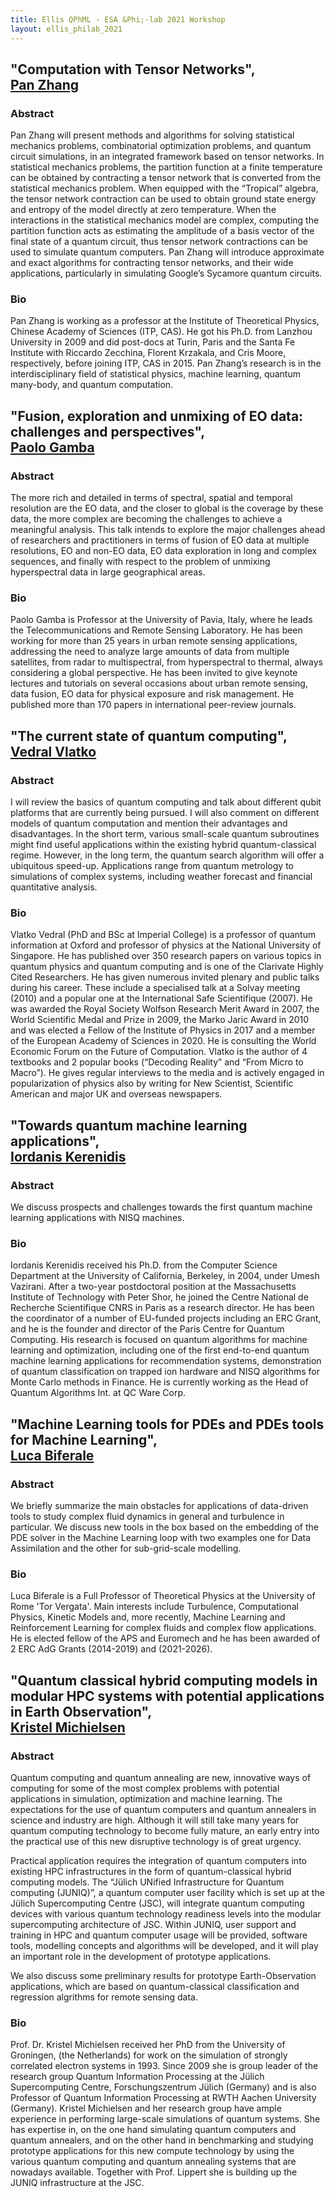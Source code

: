 ```yaml
---
title: Ellis QPhML - ESA &Phi;-lab 2021 Workshop
layout: ellis_philab_2021
---
```


## <a name="zhang"></a>"Computation with Tensor Networks",<br /> [**Pan Zhang**](http://home.itp.ac.cn/~panzhang/)

### Abstract

Pan Zhang will present methods and algorithms for solving statistical mechanics problems, combinatorial optimization problems, and quantum circuit simulations,  in an integrated framework based on tensor networks.
In statistical mechanics problems, the partition function at a finite temperature can be obtained by contracting a tensor network that is converted from the statistical mechanics problem. When equipped with the “Tropical” algebra, the tensor network contraction can be used to obtain ground state energy and entropy of the model directly at zero temperature. When the interactions in the statistical mechanics model are complex, computing the partition function acts as estimating the amplitude of a basis vector of the final state of a quantum circuit, thus tensor network contractions can be used to simulate quantum computers. Pan Zhang will introduce approximate and exact algorithms for contracting tensor networks, and their wide applications, particularly in simulating Google’s Sycamore quantum circuits.

### Bio

Pan Zhang is working as a professor at the Institute of Theoretical Physics, Chinese Academy of Sciences (ITP, CAS). He got his Ph.D. from Lanzhou University in 2009 and did post-docs at Turin, Paris and the Santa Fe Institute with Riccardo Zecchina, Florent Krzakala, and Cris Moore, respectively, before joining ITP, CAS in 2015. Pan Zhang’s research is in the interdisciplinary field of statistical physics, machine learning, quantum many-body, and quantum computation.

## <a name="gamba"></a>"Fusion, exploration and unmixing of EO data: challenges and perspectives",<br /> [**Paolo Gamba**](http://tlclab.unipv.it/index.php/people/the-team/23-people/71-paolo-gamba)

### Abstract

The more rich and detailed in terms of spectral, spatial and temporal resolution are the EO data, and the closer to global is the coverage by these data, the more complex are becoming the challenges to achieve a meaningful analysis. This talk intends to explore the major challenges ahead of researchers and practitioners in terms of fusion of EO data at multiple resolutions, EO and non-EO data, EO data exploration in long and complex sequences, and finally with respect to the problem of unmixing hyperspectral data in large geographical areas.

### Bio

Paolo Gamba is Professor at the University of Pavia, Italy, where he leads the Telecommunications and Remote Sensing Laboratory.  He has been working for more than 25 years in urban remote sensing applications, addressing the need to analyze large amounts of data from multiple satellites, from radar to multispectral, from hyperspectral to thermal, always considering a global perspective. He has been invited to give keynote lectures and tutorials on several occasions about urban remote sensing, data fusion, EO data for physical exposure and risk management. He published more than 170 papers in international peer-review journals.

## <a name="vlatko"></a>"The current state of quantum computing",<br /> [**Vedral Vlatko**](https://www2.physics.ox.ac.uk/contacts/people/vedral)

### Abstract

I will review the basics of quantum computing and talk about different qubit platforms that are currently being pursued. I will also comment on different models of quantum computation and mention their advantages and disadvantages. In the short term, various small-scale quantum subroutines might find useful applications within the existing hybrid quantum-classical regime. However, in the long term, the quantum search algorithm will offer a ubiquitous speed-up. Applications range from quantum metrology to simulations of complex systems, including weather forecast and financial quantitative analysis.

### Bio

Vlatko Vedral (PhD and BSc at Imperial College) is a professor of quantum information at Oxford and professor of physics at the National University of Singapore. He has published over 350 research papers on various topics in quantum physics and quantum computing and is one of the Clarivate Highly Cited Researchers. He has given numerous invited plenary and public talks during his career. These include a specialised talk at a Solvay meeting (2010) and a popular one at the International Safe Scientifique (2007). He was awarded the Royal Society Wolfson Research Merit Award in 2007, the World Scientific Medal and Prize in 2009, the Marko Jaric Award in 2010 and was elected a Fellow of the Institute of Physics in 2017 and a member of the European Academy of Sciences in 2020. He is consulting the World Economic Forum on the Future of Computation. Vlatko is the author of 4 textbooks and 2 popular books (“Decoding Reality” and “From Micro to Macro”). He gives regular interviews to the media and is actively engaged in popularization of physics also by writing for New Scientist, Scientific American and major UK and overseas newspapers.

## <a name="kerenidis"></a>"Towards quantum machine learning applications",<br /> [**Iordanis Kerenidis**](https://www.irif.fr/~jkeren/jkeren/Iordanis_Kerenidis.html)

### Abstract

We discuss prospects and challenges towards the first quantum machine learning applications with NISQ machines.

### Bio

Iordanis Kerenidis received his Ph.D. from the Computer Science Department at the University of California, Berkeley, in 2004, under Umesh Vazirani. After a two-year postdoctoral position at the Massachusetts Institute of Technology with Peter Shor, he joined the Centre National de Recherche Scientifique CNRS in Paris as a research director. He has been the coordinator of a number of EU-funded projects including an ERC Grant, and he is the founder and director of the Paris Centre for Quantum Computing. His research is focused on quantum algorithms for machine learning and optimization, including one of the first end-to-end quantum machine learning applications for recommendation systems, demonstration of quantum classification on trapped ion hardware and NISQ algorithms for Monte Carlo methods in Finance. He is currently working as the Head of Quantum Algorithms Int. at QC Ware Corp.

## <a name="biferale"></a>"Machine Learning tools for PDEs and PDEs tools for Machine Learning",<br /> [**Luca Biferale**](http://people.fisica.uniroma2.it/~biferale/)

### Abstract

We briefly summarize the main obstacles for applications of data-driven tools to study complex fluid dynamics in general and turbulence in particular. We discuss new tools in the box based on the embedding of the PDE solver in the Machine Learning loop with two examples one for Data Assimilation and the other for sub-grid-scale modelling.

### Bio

Luca Biferale is a Full Professor of Theoretical Physics at the University of Rome 'Tor Vergata'. Main interests include Turbulence, Computational Physics, Kinetic Models and, more recently, Machine Learning and Reinforcement Learning for complex fluids and complex flow applications. He is elected fellow of the APS and Euromech and he has been awarded of 2 ERC AdG Grants (2014-2019) and (2021-2026).

## <a name="michielsen"></a>"Quantum classical hybrid computing models in modular HPC systems with potential applications in Earth Observation",<br /> [**Kristel Michielsen**](https://www.fz-juelich.de/SharedDocs/Personen/IAS/JSC/EN/staff/michielsen_k.html)

### Abstract

Quantum computing and quantum annealing are new, innovative ways of computing for some of the most complex problems with potential applications in simulation, optimization and machine learning. The expectations for the use of quantum computers and quantum annealers in science and industry are high. Although it will still take many years for quantum computing technology to become fully mature, an early entry into the practical use of this new disruptive technology is of great urgency.

Practical application requires the integration of quantum computers into existing HPC infrastructures in the form of quantum-classical hybrid computing models. The “Jülich UNified Infrastructure for Quantum computing (JUNIQ)”, a quantum computer user facility which is set up at the Jülich Supercomputing Centre (JSC), will integrate quantum computing devices with various quantum technology readiness levels into the modular supercomputing architecture of JSC. Within JUNIQ, user support and training in HPC and quantum computer usage will be provided, software tools, modelling concepts and algorithms will be developed, and it will play an important role in the development of prototype applications.

We also discuss some preliminary results for prototype Earth-Observation applications, which are based on quantum-classical classification and regression algrithms for remote sensing data.

### Bio

Prof. Dr. Kristel Michielsen received her PhD from the University of Groningen, (the Netherlands) for work on the simulation of strongly correlated electron systems in 1993. Since 2009 she is group leader of the research group Quantum Information Processing at the Jülich Supercomputing Centre, Forschungszentrum Jülich (Germany) and is also Professor of Quantum Information Processing at RWTH Aachen University (Germany).
Kristel Michielsen and her research group have ample experience in performing large-scale simulations of quantum systems. She has expertise in, on the one hand simulating quantum computers and quantum annealers, and on the other hand in benchmarking and studying prototype applications for this new compute technology by using the various quantum computing and quantum annealing systems that are nowadays available. Together with Prof. Lippert she is building up the JUNIQ infrastructure at the JSC.
